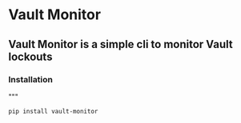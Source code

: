 # Vault Monitor

## Vault Monitor is a simple cli to monitor Vault lockouts


### Installation
"""
``` bash
pip install vault-monitor
```
